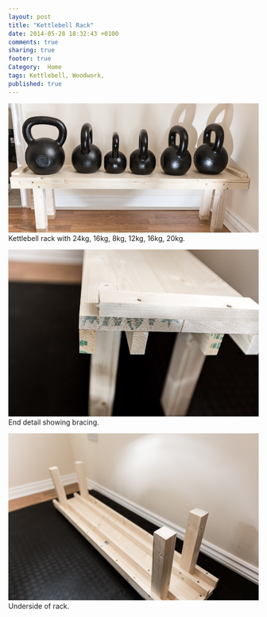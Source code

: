 ```yaml
---
layout: post
title: "Kettlebell Rack"
date: 2014-05-28 18:32:43 +0100
comments: true
sharing: true
footer: true
Category:  Home
tags: Kettlebell, Woodwork,
published: true
---
```


![](/images/Home/KettlebellRack/morganp-20140518-diy-_MG_8954.jpg)
Kettlebell rack with 24kg, 16kg, 8kg, 12kg, 16kg, 20kg.

![](/images/Home/KettlebellRack/morganp-20140518-diy-_MG_8960.jpg)
End detail showing bracing.

![](/images/Home/KettlebellRack/morganp-20140518-diy-_MG_8968.jpg)
Underside of rack.
